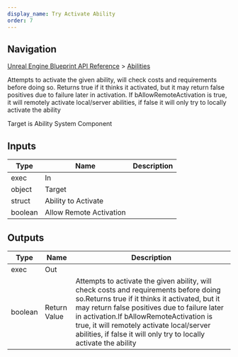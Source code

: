 ```yaml
---
display_name: Try Activate Ability
order: 7
---
```

## Navigation

[Unreal Engine Blueprint API Reference](https://dev.epicgames.com/documentation/en-us/unreal-engine/BlueprintAPI) > [Abilities](https://dev.epicgames.com/documentation/en-us/unreal-engine/BlueprintAPI/Abilities)

Attempts to activate the given ability, will check costs and requirements before doing so.
Returns true if it thinks it activated, but it may return false positives due to failure later in activation.
If bAllowRemoteActivation is true, it will remotely activate local/server abilities, if false it will only try to locally activate the ability

Target is Ability System Component

## Inputs

| Type | Name | Description |
| --- | --- | --- |
| exec | In |  |
| object | Target |  |
| struct | Ability to Activate |  |
| boolean | Allow Remote Activation |  |

## Outputs

| Type | Name | Description |
| --- | --- | --- |
| exec | Out |  |
| boolean | Return Value | Attempts to activate the given ability, will check costs and requirements before doing so.Returns true if it thinks it activated, but it may return false positives due to failure later in activation.If bAllowRemoteActivation is true, it will remotely activate local/server abilities, if false it will only try to locally activate the ability |
